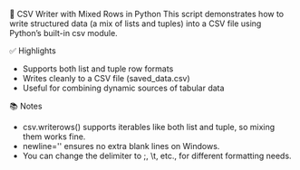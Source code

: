 📝 CSV Writer with Mixed Rows in Python
This script demonstrates how to write structured data (a mix of lists and tuples) into a CSV file using Python’s built-in csv module.

✅ Highlights
- Supports both list and tuple row formats
- Writes cleanly to a CSV file (saved_data.csv)
- Useful for combining dynamic sources of tabular data

📚 Notes
- csv.writerows() supports iterables like both list and tuple, so mixing them works fine.
- newline='' ensures no extra blank lines on Windows.
- You can change the delimiter to ;, \t, etc., for different formatting needs.



